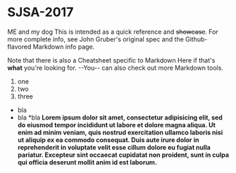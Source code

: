 # SJSA-2017

ME and my dog This is intended as a quick reference and ~~showcase~~. For more complete info, see John Gruber's original spec and the Github-flavored Markdown info page.

Note that there is also a Cheatsheet specific to Markdown Here if that's **what** you're looking for. --You-- can also check out more Markdown tools.

1. one 
2. two
3. three

* bla
* bla
*bla
**Lorem ipsum dolor sit amet, consectetur adipisicing elit, sed do eiusmod
tempor incididunt ut labore et dolore magna aliqua. Ut enim ad minim veniam,
quis nostrud exercitation ullamco laboris nisi ut aliquip ex ea commodo
consequat. Duis aute irure dolor in reprehenderit in voluptate velit esse
cillum dolore eu fugiat nulla pariatur. Excepteur sint occaecat cupidatat non
proident, sunt in culpa qui officia deserunt mollit anim id est laborum.**